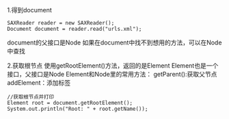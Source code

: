 1.得到document

	SAXReader reader = new SAXReader();
	Document document = reader.read("urls.xml");

document的父接口是Node
如果在document中找不到想用的方法，可以在Node中查找

2.获取根节点
使用getRootElement()方法，返回的是Element
Element也是一个接口，父接口是Node
Element和Node里的常用方法：
getParent():获取父节点
addElement：添加标签

	//获取根节点并打印
	Element root = document.getRootElement();
    System.out.println("Root: " + root.getName());
	